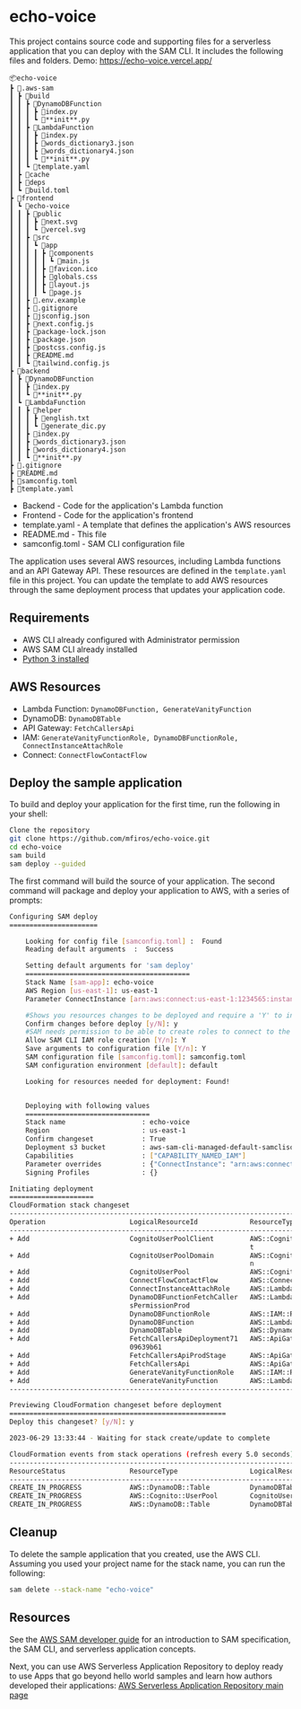 # echo-voice

This project contains source code and supporting files for a serverless application that you can deploy with the SAM CLI. It includes the following files and folders.
Demo: https://echo-voice.vercel.app/

```
📦echo-voice
┣ 📂.aws-sam
┃ ┣ 📂build
┃ ┃ ┣ 📂DynamoDBFunction
┃ ┃ ┃ ┣ 📜index.py
┃ ┃ ┃ ┗ 📜**init**.py
┃ ┃ ┣ 📂LambdaFunction
┃ ┃ ┃ ┣ 📜index.py
┃ ┃ ┃ ┣ 📜words_dictionary3.json
┃ ┃ ┃ ┣ 📜words_dictionary4.json
┃ ┃ ┃ ┗ 📜**init**.py
┃ ┃ ┗ 📜template.yaml
┃ ┣ 📂cache
┃ ┣ 📂deps
┃ ┗ 📜build.toml
┣ 📂frontend
┃ ┗ 📂echo-voice
┃ ┃ ┣ 📂public
┃ ┃ ┃ ┣ 📜next.svg
┃ ┃ ┃ ┗ 📜vercel.svg
┃ ┃ ┣ 📂src
┃ ┃ ┃ ┗ 📂app
┃ ┃ ┃ ┃ ┣ 📂components
┃ ┃ ┃ ┃ ┃ ┗ 📜main.js
┃ ┃ ┃ ┃ ┣ 📜favicon.ico
┃ ┃ ┃ ┃ ┣ 📜globals.css
┃ ┃ ┃ ┃ ┣ 📜layout.js
┃ ┃ ┃ ┃ ┗ 📜page.js
┃ ┃ ┣ 📜.env.example
┃ ┃ ┣ 📜.gitignore
┃ ┃ ┣ 📜jsconfig.json
┃ ┃ ┣ 📜next.config.js
┃ ┃ ┣ 📜package-lock.json
┃ ┃ ┣ 📜package.json
┃ ┃ ┣ 📜postcss.config.js
┃ ┃ ┣ 📜README.md
┃ ┃ ┗ 📜tailwind.config.js
┣ 📂backend
┃ ┣ 📂DynamoDBFunction
┃ ┃ ┣ 📜index.py
┃ ┃ ┗ 📜**init**.py
┃ ┗ 📂LambdaFunction
┃ ┃ ┣ 📂helper
┃ ┃ ┃ ┣ 📜english.txt
┃ ┃ ┃ ┗ 📜generate_dic.py
┃ ┃ ┣ 📜index.py
┃ ┃ ┣ 📜words_dictionary3.json
┃ ┃ ┣ 📜words_dictionary4.json
┃ ┃ ┗ 📜**init**.py
┣ 📜.gitignore
┣ 📜README.md
┣ 📜samconfig.toml
┣ 📜template.yaml
```

- Backend - Code for the application's Lambda function
- Frontend - Code for the application's frontend
- template.yaml - A template that defines the application's AWS resources
- README.md - This file
- samconfig.toml - SAM CLI configuration file

The application uses several AWS resources, including Lambda functions and an API Gateway API. These resources are defined in the `template.yaml` file in this project. You can update the template to add AWS resources through the same deployment process that updates your application code.

## Requirements

- AWS CLI already configured with Administrator permission
- AWS SAM CLI already installed
- [Python 3 installed](https://www.python.org/downloads/)

## AWS Resources

- Lambda Function: `DynamoDBFunction, GenerateVanityFunction`
- DynamoDB: `DynamoDBTable`
- API Gateway: `FetchCallersApi`
- IAM: `GenerateVanityFunctionRole, DynamoDBFunctionRole, ConnectInstanceAttachRole`
- Connect: `ConnectFlowContactFlow`

## Deploy the sample application

To build and deploy your application for the first time, run the following in your shell:

```bash
Clone the repository
git clone https://github.com/mfiros/echo-voice.git
cd echo-voice
sam build
sam deploy --guided
```

The first command will build the source of your application. The second command will package and deploy your application to AWS, with a series of prompts:

```bash
Configuring SAM deploy
======================

    Looking for config file [samconfig.toml] :  Found
    Reading default arguments  :  Success

    Setting default arguments for 'sam deploy'
    =========================================
    Stack Name [sam-app]: echo-voice
    AWS Region [us-east-1]: us-east-1
    Parameter ConnectInstance [arn:aws:connect:us-east-1:1234565:instance/dce2318b-1234-1234-1234-123456789012]: arn:aws:connect:us-east-1:1234565:instance/dce2318b-1234-1234-1234-123456789012

    #Shows you resources changes to be deployed and require a 'Y' to initiate deploy
    Confirm changes before deploy [y/N]: y
    #SAM needs permission to be able to create roles to connect to the resources in your template
    Allow SAM CLI IAM role creation [Y/n]: Y
    Save arguments to configuration file [Y/n]: Y
    SAM configuration file [samconfig.toml]: samconfig.toml
    SAM configuration environment [default]: default

    Looking for resources needed for deployment: Found!


    Deploying with following values
    ===============================
    Stack name                   : echo-voice
    Region                       : us-east-1
    Confirm changeset            : True
    Deployment s3 bucket         : aws-sam-cli-managed-default-samclisourcebucket-1j2j2j2j2j2j
    Capabilities                 : ["CAPABILITY_NAMED_IAM"]
    Parameter overrides          : {"ConnectInstance": "arn:aws:connect:us-east-1:1234556:instance/dce2318b-1234-1234-1234-123456789012"}
    Signing Profiles             : {}

Initiating deployment
=====================
CloudFormation stack changeset
---------------------------------------------------------------------------------------------------------------------
Operation                     LogicalResourceId             ResourceType                  Replacement
---------------------------------------------------------------------------------------------------------------------
+ Add                         CognitoUserPoolClient         AWS::Cognito::UserPoolClien   N/A
                                                            t
+ Add                         CognitoUserPoolDomain         AWS::Cognito::UserPoolDomai   N/A
                                                            n
+ Add                         CognitoUserPool               AWS::Cognito::UserPool        N/A
+ Add                         ConnectFlowContactFlow        AWS::Connect::ContactFlow     N/A
+ Add                         ConnectInstanceAttachRole     AWS::Lambda::Permission       N/A
+ Add                         DynamoDBFunctionFetchCaller   AWS::Lambda::Permission       N/A
                              sPermissionProd
+ Add                         DynamoDBFunctionRole          AWS::IAM::Role                N/A
+ Add                         DynamoDBFunction              AWS::Lambda::Function         N/A
+ Add                         DynamoDBTable                 AWS::DynamoDB::Table          N/A
+ Add                         FetchCallersApiDeployment71   AWS::ApiGateway::Deployment   N/A
                              09639b61
+ Add                         FetchCallersApiProdStage      AWS::ApiGateway::Stage        N/A
+ Add                         FetchCallersApi               AWS::ApiGateway::RestApi      N/A
+ Add                         GenerateVanityFunctionRole    AWS::IAM::Role                N/A
+ Add                         GenerateVanityFunction        AWS::Lambda::Function         N/A
---------------------------------------------------------------------------------------------------------------------

Previewing CloudFormation changeset before deployment
======================================================
Deploy this changeset? [y/N]: y

2023-06-29 13:33:44 - Waiting for stack create/update to complete

CloudFormation events from stack operations (refresh every 5.0 seconds)
---------------------------------------------------------------------------------------------------------------------
ResourceStatus                ResourceType                  LogicalResourceId             ResourceStatusReason
---------------------------------------------------------------------------------------------------------------------
CREATE_IN_PROGRESS            AWS::DynamoDB::Table          DynamoDBTable                 -
CREATE_IN_PROGRESS            AWS::Cognito::UserPool        CognitoUserPool               -
CREATE_IN_PROGRESS            AWS::DynamoDB::Table          DynamoDBTable                 Resource creation Initiated


```

## Cleanup

To delete the sample application that you created, use the AWS CLI. Assuming you used your project name for the stack name, you can run the following:

```bash
sam delete --stack-name "echo-voice"
```

## Resources

See the [AWS SAM developer guide](https://docs.aws.amazon.com/serverless-application-model/latest/developerguide/what-is-sam.html) for an introduction to SAM specification, the SAM CLI, and serverless application concepts.

Next, you can use AWS Serverless Application Repository to deploy ready to use Apps that go beyond hello world samples and learn how authors developed their applications: [AWS Serverless Application Repository main page](https://aws.amazon.com/serverless/serverlessrepo/)
